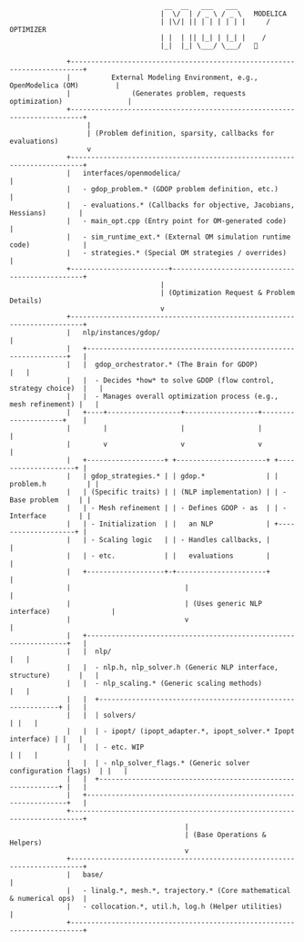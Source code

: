   
                                          __  __   ___   ___
                                         |  \/  | / _ \ / _ \   MODELICA
                                         | |\/| || | | | | | |     / OPTIMIZER
                                         | |  | || |_| | |_| |    /
                                         |_|  |_| \___/ \___/   🐄 
                  
                  +-------------------------------------------------------------------------+
                  |          External Modeling Environment, e.g., OpenModelica (OM)         |
                  |               (Generates problem, requests optimization)                |
                  +-------------------------------------------------------------------------+
                       |
                       | (Problem definition, sparsity, callbacks for evaluations)
                       v
                  +-------------------------------------------------------------------------+
                  |   interfaces/openmodelica/                                              |
                  |   - gdop_problem.* (GDOP problem definition, etc.)                      |
                  |   - evaluations.* (Callbacks for objective, Jacobians, Hessians)        |
                  |   - main_opt.cpp (Entry point for OM-generated code)                    |
                  |   - sim_runtime_ext.* (External OM simulation runtime code)             |
                  |   - strategies.* (Special OM strategies / overrides)                    |
                  +------------------------+------------------------------------------------+
                                         |
                                         | (Optimization Request & Problem Details)
                                         v
                  +-------------------------------------------------------------------------+
                  |   nlp/instances/gdop/                                                   |
                  |   +-----------------------------------------------------------------+   |
                  |   |  gdop_orchestrator.* (The Brain for GDOP)                       |   |
                  |   |  - Decides *how* to solve GDOP (flow control, strategy choice)  |   |
                  |   |  - Manages overall optimization process (e.g., mesh refinement) |   |
                  |   +----+------------------+------------------+---------------------+    |
                  |        |                  |                  |                          |
                  |        v                  v                  v                          |
                  |   +-------------------+ +----------------------+ +--------------------+ |
                  |   | gdop_strategies.* | | gdop.*               | | problem.h          | |
                  |   | (Specific traits) | | (NLP implementation) | | - Base problem     | |
                  |   | - Mesh refinement | | - Defines GDOP - as  | | - Interface        | |
                  |   | - Initialization  | |   an NLP             | +--------------------+ |
                  |   | - Scaling logic   | | - Handles callbacks, |                        |
                  |   | - etc.            | |   evaluations        |                        |
                  |   +-------------------+-+----------------------+                        |
                  |                            |                                            |
                  |                            | (Uses generic NLP interface)               |
                  |                            v                                            |
                  |   +-----------------------------------------------------------------+   |
                  |   |  nlp/                                                           |   |
                  |   |  - nlp.h, nlp_solver.h (Generic NLP interface, structure)       |   |
                  |   |  - nlp_scaling.* (Generic scaling methods)                      |   |
                  |   |  +------------------------------------------------------------+ |   |
                  |   |  | solvers/                                                   | |   |
                  |   |  | - ipopt/ (ipopt_adapter.*, ipopt_solver.* Ipopt interface) | |   |
                  |   |  | - etc. WIP                                                 | |   |
                  |   |  | - nlp_solver_flags.* (Generic solver configuration flags)  | |   |
                  |   |  +------------------------------------------------------------+ |   |
                  |   +-----------------------------------------------------------------+   |
                  +-------------------------------------------------------------------------+
                                               |
                                               | (Base Operations & Helpers)
                                               v
                  +-------------------------------------------------------------------------+
                  |   base/                                                                 |
                  |   - linalg.*, mesh.*, trajectory.* (Core mathematical & numerical ops)  |
                  |   - collocation.*, util.h, log.h (Helper utilities)                     |
                  +-------------------------------------------------------------------------+
  
